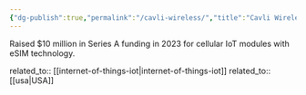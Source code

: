 ```yaml
---
{"dg-publish":true,"permalink":"/cavli-wireless/","title":"Cavli Wireless"}
---
```



Raised $10 million in Series A funding in 2023 for cellular IoT modules with eSIM technology.

related_to:: [[internet-of-things-iot\|internet-of-things-iot]]
related_to:: [[usa\|USA]]
